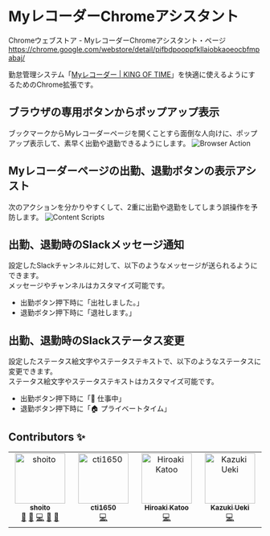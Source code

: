 # MyレコーダーChromeアシスタント

Chromeウェブストア - MyレコーダーChromeアシスタント・ページ
https://chrome.google.com/webstore/detail/pifbdpooppfkllaiobkaoeocbfmpabaj/

勤怠管理システム「[Myレコーダー | KING OF TIME](https://kingoftime.jp/record/myrecorder/)」を快適に使えるようにするためのChrome拡張です。

## ブラウザの専用ボタンからポップアップ表示
ブックマークからMyレコーダーページを開くことすら面倒な人向けに、ポップアップ表示して、素早く出勤や退勤できるようにします。
![Browser Action](docs/images/browser-action.png)

## Myレコーダーページの出勤、退勤ボタンの表示アシスト
次のアクションを分かりやすくして、2重に出勤や退勤をしてしまう誤操作を予防します。
![Content Scripts](docs/images/content-scripts-clockout.png)

## 出勤、退勤時のSlackメッセージ通知
設定したSlackチャンネルに対して、以下のようなメッセージが送られるようにできます。  
メッセージやチャンネルはカスタマイズ可能です。

- 出勤ボタン押下時に「出社しました。」
- 退勤ボタン押下時に「退社します。」

## 出勤、退勤時のSlackステータス変更
設定したステータス絵文字やステータステキストで、以下のようなステータスに変更できます。  
ステータス絵文字やステータステキストはカスタマイズ可能です。

- 出勤ボタン押下時に「:office: 仕事中」
- 退勤ボタン押下時に「:house: プライベートタイム」

## Contributors ✨

<!-- ALL-CONTRIBUTORS-LIST:START - Do not remove or modify this section -->
<!-- prettier-ignore-start -->
<!-- markdownlint-disable -->
<table>
  <tbody>
    <tr>
      <td align="center" valign="top" width="14.28%"><a href="https://github.com/shoito"><img src="https://avatars.githubusercontent.com/u/37051?v=4?s=100" width="100px;" alt="shoito"/><br /><sub><b>shoito</b></sub></a><br /><a href="https://github.com/shoito/kot-chrome-assistant/commits?author=shoito" title="Documentation">📖</a> <a href="#business-shoito" title="Business development">💼</a> <a href="https://github.com/shoito/kot-chrome-assistant/commits?author=shoito" title="Code">💻</a> <a href="#design-shoito" title="Design">🎨</a> <a href="#ideas-shoito" title="Ideas, Planning, & Feedback">🤔</a></td>
      <td align="center" valign="top" width="14.28%"><a href="https://cti1650-portfolio-site.vercel.app/"><img src="https://avatars.githubusercontent.com/u/15701307?v=4?s=100" width="100px;" alt="cti1650"/><br /><sub><b>cti1650</b></sub></a><br /><a href="https://github.com/shoito/kot-chrome-assistant/commits?author=cti1650" title="Code">💻</a></td>
      <td align="center" valign="top" width="14.28%"><a href="https://github.com/hirobel"><img src="https://avatars.githubusercontent.com/u/350904?v=4?s=100" width="100px;" alt="Hiroaki Katoo"/><br /><sub><b>Hiroaki Katoo</b></sub></a><br /><a href="https://github.com/shoito/kot-chrome-assistant/commits?author=hirobel" title="Code">💻</a></td>
      <td align="center" valign="top" width="14.28%"><a href="https://github.com/ueki-kazuki"><img src="https://avatars.githubusercontent.com/u/6090912?v=4?s=100" width="100px;" alt="Kazuki Ueki"/><br /><sub><b>Kazuki Ueki</b></sub></a><br /><a href="https://github.com/shoito/kot-chrome-assistant/commits?author=ueki-kazuki" title="Code">💻</a></td>
    </tr>
  </tbody>
</table>

<!-- markdownlint-restore -->
<!-- prettier-ignore-end -->

<!-- ALL-CONTRIBUTORS-LIST:END -->
